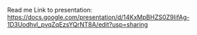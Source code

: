 Read me
Link to presentation: https://docs.google.com/presentation/d/14KxMpBHZS0Z9IifAg-1D3Uodhvl_pvqZqEzsYQrNT8A/edit?usp=sharing
